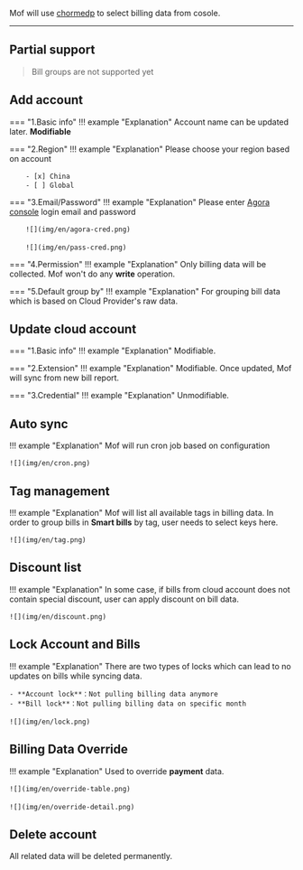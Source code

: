 Mof will use [chormedp](https://github.com/chromedp/chromedp) to select billing data from cosole.

---

## Partial support
> Bill groups are not supported yet


## Add account
=== "1.Basic info"
    !!! example "Explanation"
        Account name can be updated later. **Modifiable**

=== "2.Region"
    !!! example "Explanation"
        Please choose your region based on account

        - [x] China
        - [ ] Global

=== "3.Email/Password"
    !!! example "Explanation"
        Please enter [Agora console](https://sso.shengwang.cn/cn/v5/login) login email and password

        ![](img/en/agora-cred.png)

        ![](img/en/pass-cred.png)

=== "4.Permission"
    !!! example "Explanation"
        Only billing data will be collected. Mof won't do any **write** operation.

=== "5.Default group by"
    !!! example "Explanation"
        For grouping bill data which is based on Cloud Provider's raw data.


## Update cloud account
=== "1.Basic info"
    !!! example "Explanation"
        Modifiable.

=== "2.Extension"
    !!! example "Explanation"
        Modifiable. Once updated, Mof will sync from new bill report.

=== "3.Credential"
    !!! example "Explanation"
        Unmodifiable.

## Auto sync
!!! example "Explanation"
    Mof will run cron job based on configuration

    ![](img/en/cron.png)

## Tag management
!!! example "Explanation"
    Mof will list all available tags in billing data. In order to group bills in **Smart bills** by tag, user needs to select keys here.

    ![](img/en/tag.png)

## Discount list
!!! example "Explanation"
    In some case, if bills from cloud account does not contain special discount, user can apply discount on bill data.

    ![](img/en/discount.png)

## Lock Account and Bills
!!! example "Explanation"
    There are two types of locks which can lead to no updates on bills while syncing data.

    - **Account lock**：Not pulling billing data anymore
    - **Bill lock**：Not pulling billing data on specific month

    ![](img/en/lock.png)

## Billing Data Override
!!! example "Explanation"
    Used to override **payment** data.

    ![](img/en/override-table.png)

    ![](img/en/override-detail.png)

## Delete account
All related data will be deleted permanently.
